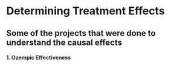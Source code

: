 # Determining Treatment Effects 

## Some of the projects that were done to understand the causal effects 

#### 1. Ozempic Effectiveness 
